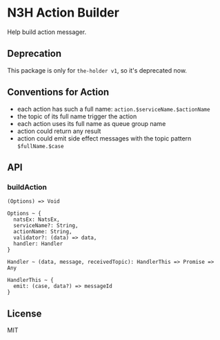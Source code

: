 # N3H Action Builder

Help build action messager.

## Deprecation

This package is only for `the-holder v1`, so it's deprecated now.

## Conventions for Action

- each action has such a full name: `action.$serviceName.$actionName`
- the topic of its full name trigger the action
- each action uses its full name as queue group name
- action could return any result
- action could emit side effect messages with the topic pattern `$fullName.$case`

## API

### buildAction

```
(Options) => Void

Options ~ {
  natsEx: NatsEx,
  serviceName?: String,
  actionName: String,
  validator?: (data) => data,
  handler: Handler
}

Handler ~ (data, message, receivedTopic): HandlerThis => Promise => Any

HandlerThis ~ {
  emit: (case, data?) => messageId
}
```

## License

MIT